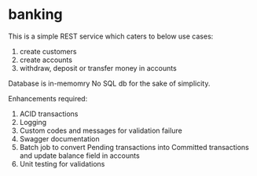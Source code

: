 # banking 
This is a simple REST service which caters to below use cases:
1. create customers
2. create accounts
3. withdraw, deposit or transfer money in accounts

Database is in-memomry No SQL db for the sake of simplicity.

Enhancements required:
1. ACID transactions
2. Logging
3. Custom codes and messages for validation failure
4. Swagger documentation
5. Batch job to convert Pending transactions into Committed transactions and update balance field in accounts
6. Unit testing for validations
